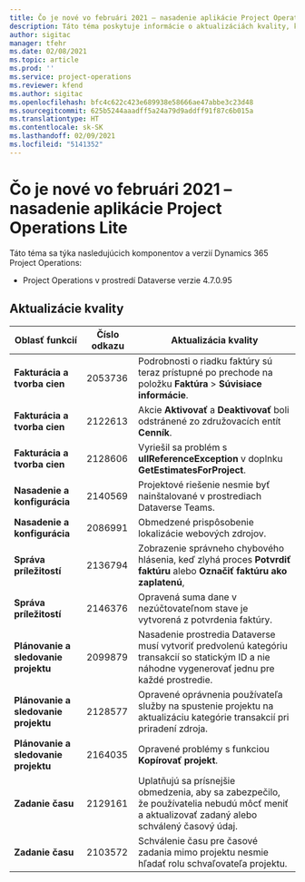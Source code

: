 ```yaml
---
title: Čo je nové vo februári 2021 – nasadenie aplikácie Project Operations Lite
description: Táto téma poskytuje informácie o aktualizáciách kvality, ktoré sú k dispozícii v nasadení Project Operations Lite, vydanie z februára 2021.
author: sigitac
manager: tfehr
ms.date: 02/08/2021
ms.topic: article
ms.prod: ''
ms.service: project-operations
ms.reviewer: kfend
ms.author: sigitac
ms.openlocfilehash: bfc4c622c423e689938e58666ae47abbe3c23d48
ms.sourcegitcommit: 625b5244aaadff5a24a79d9addff91f87c6b015a
ms.translationtype: HT
ms.contentlocale: sk-SK
ms.lasthandoff: 02/09/2021
ms.locfileid: "5141352"
---
```

# <a name="whats-new-february-2021---project-operations-lite-deployment"></a>Čo je nové vo februári 2021 – nasadenie aplikácie Project Operations Lite

Táto téma sa týka nasledujúcich komponentov a verzií Dynamics 365 Project Operations:

  - Project Operations v prostredí Dataverse verzie 4.7.0.95

## <a name="quality-updates"></a>Aktualizácie kvality

| **Oblasť funkcií** | **Číslo odkazu** | **Aktualizácia kvality** |
| --- | --- | --- |
| **Fakturácia a tvorba cien** | 2053736 | Podrobnosti o riadku faktúry sú teraz prístupné po prechode na položku **Faktúra** > **Súvisiace informácie**. |
| **Fakturácia a tvorba cien** | 2122613 | Akcie **Aktivovať** a **Deaktivovať** boli odstránené zo združovacích entít **Cenník**. |
| **Fakturácia a tvorba cien** | 2128606 | Vyriešil sa problém s **ullReferenceException** v doplnku **GetEstimatesForProject**. |
| **Nasadenie a konfigurácia** | 2140569 | Projektové riešenie nesmie byť nainštalované v prostrediach Dataverse Teams. |
| **Nasadenie a konfigurácia** | 2086991 | Obmedzené prispôsobenie lokalizácie webových zdrojov. |
| **Správa príležitostí** | 2136794 | Zobrazenie správneho chybového hlásenia, keď zlyhá proces **Potvrdiť faktúru** alebo **Označiť faktúru ako zaplatenú**, |
| **Správa príležitostí** | 2146376 | Opravená suma dane v nezúčtovateľnom stave je vytvorená z potvrdenia faktúry. |
| **Plánovanie a sledovanie projektu** | 2099879 | Nasadenie prostredia Dataverse musí vytvoriť predvolenú kategóriu transakcií so statickým ID a nie náhodne vygenerovať jednu pre každé prostredie. |
| **Plánovanie a sledovanie projektu** | 2128577 | Opravené oprávnenia používateľa služby na spustenie projektu na aktualizáciu kategórie transakcií pri priradení zdroja. |
| **Plánovanie a sledovanie projektu** | 2164035 | Opravené problémy s funkciou **Kopírovať projekt**. |
| **Zadanie času** | 2129161 | Uplatňujú sa prísnejšie obmedzenia, aby sa zabezpečilo, že používatelia nebudú môcť meniť a aktualizovať zadaný alebo schválený časový údaj. |
| **Zadanie času** | 2103572 | Schválenie času pre časové zadania mimo projektu nesmie hľadať rolu schvaľovateľa projektu. |

